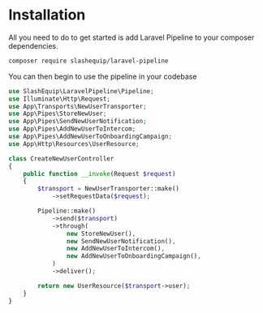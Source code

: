 # Installation

All you need to do to get started is add Laravel Pipeline to your composer dependencies.

```bash
composer require slashequip/laravel-pipeline
```

You can then begin to use the pipeline in your codebase

```php
use SlashEquip\LaravelPipeline\Pipeline;
use Illuminate\Http\Request;
use App\Transports\NewUserTransporter;
use App\Pipes\StoreNewUser;
use App\Pipes\SendNewUserNotification;
use App\Pipes\AddNewUserToIntercom;
use App\Pipes\AddNewUserToOnboardingCampaign;
use App\Http\Resources\UserResource;

class CreateNewUserController
{
    public function __invoke(Request $request)
    {
        $transport = NewUserTransporter::make()
            ->setRequestData($request);

        Pipeline::make()
            ->send($transport)
            ->through(
                new StoreNewUser(),
                new SendNewUserNotification(),
                new AddNewUserToIntercom(),
                new AddNewUserToOnboardingCampaign(),
            )
            ->deliver();

        return new UserResource($transport->user);
    }
}
```
